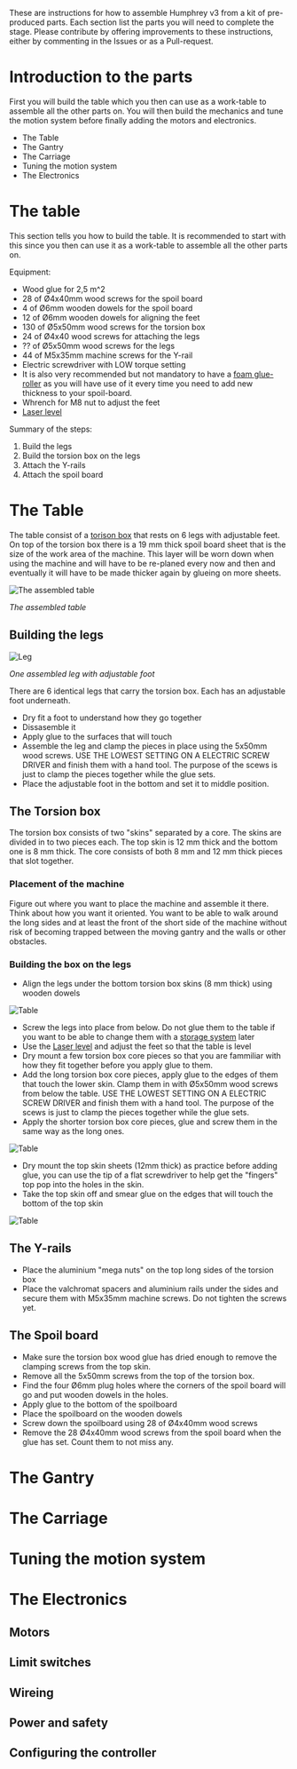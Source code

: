 
﻿These are instructions for how to assemble Humphrey v3 from a kit of pre-produced parts. Each section list the parts you will need to complete the stage. Please contribute by offering improvements to these instructions, either by commenting in the Issues or as a Pull-request.
# Introduction to the parts
First you will build the table which you then can use as a work-table to assemble all the other parts on. You will then build the mechanics and tune the motion system before finally adding the motors and electronics.

* The Table
* The Gantry
* The Carriage
* Tuning the motion system
* The Electronics
# The table
This section tells you how to build the table. It is recommended to start with this since you then can use it as a work-table to assemble all the other parts on.

Equipment:
* Wood glue for 2,5 m^2
* 28 of Ø4x40mm wood screws for the spoil board
* 4 of Ø6mm wooden dowels for the spoil board
* 12 of Ø6mm wooden dowels for aligning the feet
* 130 of Ø5x50mm wood screws for the torsion box
* 24 of Ø4x40 wood screws for attaching the legs
* ?? of Ø5x50mm wood screws for the legs
* 44 of M5x35mm machine screws for the Y-rail
* Electric screwdriver with LOW torque setting
* It is also very recommended but not mandatory to have a [foam glue-roller](https://www.aliexpress.com/item/Portable-Handheld-Glue-Applicator-with-2pcs-Rollers-Manual-Gluer-for-Woodworking-Glue-Machine-180ml-320ml-Hot/32839266171.html) as you will have use of it every time you need to add new thickness to your spoil-board.
* Whrench for M8 nut to adjust the feet
* [Laser level](https://www.clasohlson.com/no/Bosch-Quigo-III-krysslaser-/41-1002)

Summary of the steps:
1. Build the legs
2. Build the torsion box on the legs
3. Attach the Y-rails
4. Attach the spoil board

# The Table

The table consist of a [torison box](https://en.wikipedia.org/wiki/Torsion_box) that rests on 6 legs with adjustable feet. On top of the torsion box there is a 19 mm thick spoil board sheet that is the size of the work area of the machine. This layer will be worn down when using the machine and will have to be re-planed every now and then and eventually it will have to be made thicker again by glueing on more sheets.

![The assembled table](https://github.com/fellesverkstedet/fabricatable-machines/raw/master/humphrey-large-format-cnc/humphrey_v3/img/assembly/table_complete.jpg)

_The assembled table_

## Building the legs
![Leg](https://github.com/fellesverkstedet/fabricatable-machines/raw/master/humphrey-large-format-cnc/humphrey_v3/img/assembly/leg.JPG)

_One assembled leg with adjustable foot_

There are 6 identical legs that carry the torsion box. Each has an adjustable foot underneath. 
* Dry fit a foot to understand how they go together
* Dissasemble it
* Apply glue to the surfaces that will touch
* Assemble the leg and clamp the pieces in place using the 5x50mm wood screws. USE THE LOWEST SETTING ON A ELECTRIC SCREW DRIVER and finish them with a hand tool. The purpose of the scews is just to clamp the pieces together while the glue sets.
* Place the adjustable foot in the bottom and set it to middle position.

## The Torsion box

The torsion box consists of two "skins" separated by a core. The skins are divided in to two pieces each. The top skin is 12 mm thick and the bottom one is 8 mm thick. The core consists of both 8 mm and 12 mm thick pieces that slot together. 

### Placement of the machine

Figure out where you want to place the machine and assemble it there. Think about how you want it oriented. You want to be able to walk around the long sides and at least the front of the short side of the machine without risk of becoming trapped between the moving gantry and the walls or other obstacles.

### Building the box on the legs

* Align the legs under the bottom torsion box skins (8 mm thick) using wooden dowels

![Table](https://github.com/fellesverkstedet/fabricatable-machines/raw/master/humphrey-large-format-cnc/humphrey_v3/img/assembly/table_first_skin.JPG)

* Screw the legs into place from below. Do not glue them to the table if you want to be able to change them with a [storage system](https://github.com/fellesverkstedet/hat-systems) later
* Use the [Laser level](https://www.clasohlson.com/no/Bosch-Quigo-III-krysslaser-/41-1002) and adjust the feet so that the table is level
* Dry mount a few torsion box core pieces so that you are fammiliar with how they fit together before you apply glue to them.
* Add the long torsion box core pieces, apply glue to the edges of them that touch the lower skin. Clamp them in with Ø5x50mm wood screws from below the table. USE THE LOWEST SETTING ON A ELECTRIC SCREW DRIVER and finish them with a hand tool. The purpose of the scews is just to clamp the pieces together while the glue sets.
* Apply the shorter torsion box core pieces, glue and screw them in the same way as the long ones.

![Table](https://github.com/fellesverkstedet/fabricatable-machines/raw/master/humphrey-large-format-cnc/humphrey_v3/img/assembly/table_core.JPG)

* Dry mount the top skin sheets (12mm thick) as practice before adding glue, you can use the tip of a flat screwdriver to help get the "fingers" top pop into the holes in the skin. 
* Take the top skin off and smear glue on the edges that will touch the bottom of the top skin

![Table](https://github.com/fellesverkstedet/fabricatable-machines/raw/master/humphrey-large-format-cnc/humphrey_v3/img/assembly/table_top_skin.JPG)

## The Y-rails
* Place the aluminium "mega nuts" on the top long sides of the torsion box
* Place the valchromat spacers and aluminium rails under the sides and secure them with M5x35mm machine screws. Do not tighten the screws yet.

## The Spoil board
* Make sure the torsion box wood glue has dried enough to remove the clamping screws from the top skin.
* Remove all the 5x50mm screws from the top of the torsion box.
* Find the four Ø6mm plug holes where the corners of the spoil board will go and put wooden dowels in the holes. 
* Apply glue to the bottom of the spoilboard
* Place the spoilboard on the wooden dowels
* Screw down the spoilboard using 28 of Ø4x40mm wood screws
* Remove the 28 Ø4x40mm wood screws from the spoil board when the glue has set. Count them to not miss any.

# The Gantry

# The Carriage

# Tuning the motion system

# The Electronics
## Motors
## Limit switches 
## Wireing 
## Power and safety
## Configuring the controller
